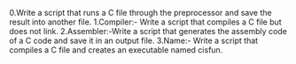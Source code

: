 0.Write a script that runs a C file through the preprocessor and save the result into another file.
1.Compiler:- Write a script that compiles a C file but does not link.
2.Assembler:-Write a script that generates the assembly code of a C code and save it in an output file.
3.Name:- Write a script that compiles a C file and creates an executable named cisfun.
